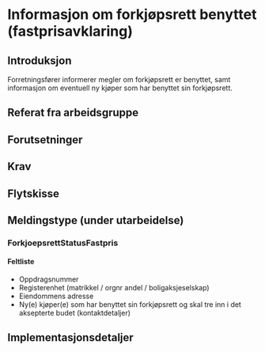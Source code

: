 # Informasjon om forkjøpsrett benyttet (fastprisavklaring)
## Introduksjon
Forretningsfører informerer megler om forkjøpsrett er benyttet, samt informasjon om eventuell ny kjøper som har benyttet sin forkjøpsrett.

## Referat fra arbeidsgruppe 

## Forutsetninger

## Krav  

## Flytskisse

## Meldingstype (under utarbeidelse)
### ForkjoepsrettStatusFastpris
#### Feltliste 
* Oppdragsnummer
* Registerenhet (matrikkel / orgnr andel / boligaksjeselskap)
* Eiendommens adresse
* Ny(e) kjøper(e) som har benyttet sin forkjøpsrett og skal tre inn i det aksepterte budet (kontaktdetaljer)

## Implementasjonsdetaljer